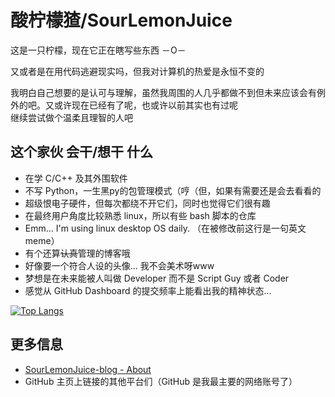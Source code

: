 # 酸柠檬猹/SourLemonJuice

这是一只柠檬，现在它正在瞎写些东西 －O－

又或者是在用代码逃避现实吗，但我对计算机的热爱是永恒不变的

我明白自己想要的是认可与理解，虽然我周围的人几乎都做不到但未来应该会有例外的吧。又或许现在已经有了呢，也或许以前其实也有过呢\
继续尝试做个温柔且理智的人吧

## 这个家伙 会干/想干 什么

- 在学 C/C++ 及其外围软件
- 不写 Python，一生黑py的包管理模式（哼（但，如果有需要还是会去看看的
- 超级恨电子硬件，但每次都绕不开它们，同时也觉得它们很有趣
- 在最终用户角度比较熟悉 linux，所以有些 bash 脚本的仓库
- Emm... I'm using linux desktop OS daily. （在被修改前这行是一句英文meme）
- 有个还算~~认真~~管理的博客哦
- 好像要一个符合人设的头像... 我不会美术呀www
- 梦想是在未来能被人叫做 Developer 而不是 Script Guy 或者 Coder
- 感觉从 GitHub Dashboard 的提交频率上能看出我的精神状态...

[![Top Langs](https://github-readme-stats.vercel.app/api/top-langs/?username=SourLemonJuice&layout=compact&theme=transparent&locale=cn)](https://github.com/anuraghazra/github-readme-stats)

## 更多信息

- [SourLemonJuice-blog - About](https://sourlemonjuice.github.io/SourLemonJuice-blog/about)
- GitHub 主页上链接的其他平台们（GitHub 是我最主要的网络账号了）
